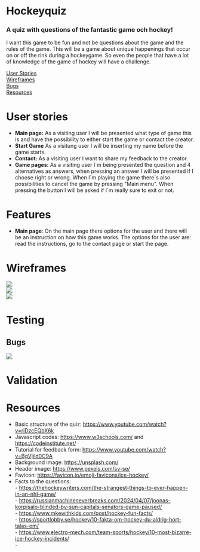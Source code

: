 # Hockeyquiz

### A quiz with questions of the fantastic game och hockey!
I want this game to be fun and not be questions about the game and the rules of the game. This will be a game about unique happenings that occur on or off the rink during a hockeygame. So even the people that have a lot of knowledge of the game of hockey will have a challenge. 

[User Stories](#user-stories)<br>
[Wireframes](#wireframes)<br>
[Bugs](#Bugs)<br>
[Resources](#resources)

# User stories
- **Main page:** As a visiting user I will be presented what type of game this is and have the possibility to either start the game or contact the creator.
- **Start Game** As a visitung user I will be inserting my name before the game starts.
- **Contact:** As a visiting user I want to share my feedback to the creator.
- **Game pages:** As a visiting user I´m being presented the question and 4 alternatives as answers, when pressing an answer I will be presented if I choose right or wrong. When I´m playing the game there´s also possibilities to cancel the game by pressing "Main menu". When pressing the button I will be asked if I´m really sure to exit or not.

# Features

- **Main page**:
On the main page there options for the user and there will be an instruction on how this game works. The options for the user are: read the instructions, go to the contact page or start the page.

# Wireframes

<img src="wireframes/start.png"><br>
<img src="wireframes/game.png"><br>
<img src="wireframes/contact.png"><br>

# Testing

## Bugs 
<img src="readme/bug1.png">

# Validation

# Resources
- Basic structure of the quiz: https://www.youtube.com/watch?v=riDzcEQbX6k
- Javascript codes: https://www.w3schools.com/ and https://codeinstitute.net/ 
- Tutorial for feedback form: https://www.youtube.com/watch?v=BgVjild0C9A
- Background image: https://unsplash.com/
- Header image: https://www.pexels.com/sv-se/
- Favicon: https://favicon.io/emoji-favicons/ice-hockey/
- Facts to the questions:<br> - https://thehockeywriters.com/the-strangest-things-to-ever-happen-in-an-nhl-game/<br>- https://russianmachineneverbreaks.com/2024/04/07/joonas-korpisalo-blinded-by-sun-capitals-senators-game-paused/<br>- https://www.mkewithkids.com/post/hockey-fun-facts/<br>- https://sportlobby.se/hockey/10-fakta-om-hockey-du-aldrig-hort-talas-om/<br>- https://www.electro-mech.com/team-sports/hockey/10-most-bizarre-ice-hockey-incidents/<br>- 